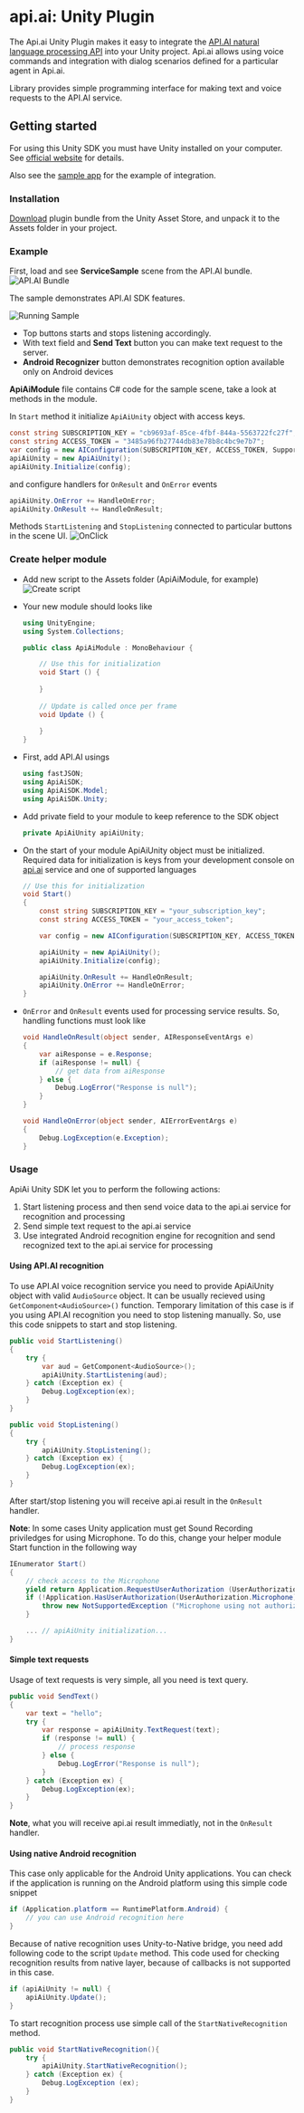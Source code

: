 api.ai: Unity Plugin
=============

The Api.ai Unity Plugin makes it easy to integrate the [API.AI natural language processing API](http://api.ai) into your Unity project. Api.ai allows using voice commands and integration with dialog scenarios defined for a particular agent in Api.ai.

Library provides simple programming interface for making text and voice requests to the API.AI service. 

## Getting started

For using this Unity SDK you must have Unity installed on your computer. See [official website](http://unity3d.com) for details.

Also see the [sample app](https://github.com/api-ai/api-ai-unity-sample) for the example of integration.

### Installation

[Download](https://www.assetstore.unity3d.com/en/#!/content/31498) plugin bundle from the Unity Asset Store, and unpack it to the Assets folder in your project.

### Example

First, load and see **ServiceSample** scene from the API.AI bundle. 
![API.AI Bundle](docs/images/bundle.png)

The sample demonstrates API.AI SDK features.

![Running Sample](runningSample.png)

* Top buttons starts and stops listening accordingly.
* With text field and **Send Text** button you can make text request to the server.
* **Android Recognizer** button demonstrates recognition option available only on Android devices 

**ApiAiModule** file contains C# code for the sample scene, take a look at methods in the module.

In `Start` method it initialize `ApiAiUnity` object with access keys.
```csharp
const string SUBSCRIPTION_KEY = "cb9693af-85ce-4fbf-844a-5563722fc27f";
const string ACCESS_TOKEN = "3485a96fb27744db83e78b8c4bc9e7b7";
var config = new AIConfiguration(SUBSCRIPTION_KEY, ACCESS_TOKEN, SupportedLanguage.English);
apiAiUnity = new ApiAiUnity();
apiAiUnity.Initialize(config);
```
and configure handlers for `OnResult` and `OnError` events
```csharp
apiAiUnity.OnError += HandleOnError;
apiAiUnity.OnResult += HandleOnResult;
```

Methods `StartListening` and `StopListening` connected to particular buttons in the scene UI.
![OnClick](docs/images/buttonOnClick.png)

### Create helper module

* Add new script to the Assets folder (ApiAiModule, for example) ![Create script](docs/images/create_script.png)
* Your new module should looks like
    ```csharp
    using UnityEngine;
    using System.Collections;

    public class ApiAiModule : MonoBehaviour {

        // Use this for initialization
        void Start () {
        
        }
        
        // Update is called once per frame
        void Update () {
        
        }
    }
    ```

* First, add API.AI usings

    ```csharp
    using fastJSON;
    using ApiAiSDK;
    using ApiAiSDK.Model;
    using ApiAiSDK.Unity;
    ```

* Add private field to your module to keep reference to the SDK object

    ```csharp
    private ApiAiUnity apiAiUnity;
    ```

* On the start of your module ApiAiUnity object must be initialized. Required data for initialization is keys from your development console on [api.ai](http://api.ai) service and one of supported languages

    ```csharp
    // Use this for initialization
    void Start()
    {
        const string SUBSCRIPTION_KEY = "your_subscription_key";
        const string ACCESS_TOKEN = "your_access_token";

        var config = new AIConfiguration(SUBSCRIPTION_KEY, ACCESS_TOKEN, SupportedLanguage.English);

        apiAiUnity = new ApiAiUnity();
        apiAiUnity.Initialize(config);

        apiAiUnity.OnResult += HandleOnResult;
        apiAiUnity.OnError += HandleOnError;
    }
    ```

* `OnError` and `OnResult` events used for processing service results. So, handling functions must look like

    ```csharp
    void HandleOnResult(object sender, AIResponseEventArgs e)
    {
        var aiResponse = e.Response;
        if (aiResponse != null) {
            // get data from aiResponse
        } else {
            Debug.LogError("Response is null");
        }
    }

    void HandleOnError(object sender, AIErrorEventArgs e)
    {
        Debug.LogException(e.Exception);
    }
    ```

### Usage

ApiAi Unity SDK let you to perform the following actions:

1. Start listening process and then send voice data to the api.ai service for recognition and processing
2. Send simple text request to the api.ai service
3. Use integrated Android recognition engine for recognition and send recognized text to the api.ai service for processing

#### Using API.AI recognition

To use API.AI voice recognition service you need to provide ApiAiUnity object with valid `AudioSource` object. It can be usually recieved using  `GetComponent<AudioSource>()` function.
Temporary limitation of this case is if you using API.AI recognition you need to stop listening manually. So, use this code snippets to start and stop listening.

```csharp
public void StartListening()
{
    try {
        var aud = GetComponent<AudioSource>();
        apiAiUnity.StartListening(aud);
    } catch (Exception ex) {
        Debug.LogException(ex);
    }
}

public void StopListening()
{
    try {
        apiAiUnity.StopListening();
    } catch (Exception ex) {
        Debug.LogException(ex);
    }
}
```

After start/stop listening you will receive api.ai result in the `OnResult` handler.

**Note**: In some cases Unity application must get Sound Recording priviledges for using Microphone. To do this, change your helper module Start function in the following way 

```csharp
IEnumerator Start()
{
    // check access to the Microphone
    yield return Application.RequestUserAuthorization (UserAuthorization.Microphone);
    if (!Application.HasUserAuthorization(UserAuthorization.Microphone)) {
        throw new NotSupportedException ("Microphone using not authorized");
    }

    ... // apiAiUnity initialization...
}
```

#### Simple text requests

Usage of text requests is very simple, all you need is text query.

```csharp
public void SendText()
{
    var text = "hello";
    try {
        var response = apiAiUnity.TextRequest(text);
        if (response != null) {
            // process response
        } else {
            Debug.LogError("Response is null");
        }
    } catch (Exception ex) {
        Debug.LogException(ex);
    }
}
```

**Note**, what you will receive api.ai result immediatly, not in the `OnResult` handler.

#### Using native Android recognition

This case only applicable for the Android Unity applications. You can check if the application is running on the Android platform using this simple code snippet

```csharp
if (Application.platform == RuntimePlatform.Android) {
    // you can use Android recognition here
}
```

Because of native recognition uses Unity-to-Native bridge, you need add following code to the script `Update` method. This code used for checking recognition results from native layer, because of callbacks is not supported in this case.

```csharp
if (apiAiUnity != null) {
    apiAiUnity.Update();
}
```

To start recognition process use simple call of the `StartNativeRecognition` method.

```csharp
public void StartNativeRecognition(){
    try {
        apiAiUnity.StartNativeRecognition();
    } catch (Exception ex) {
        Debug.LogException (ex);
    }
}
```

